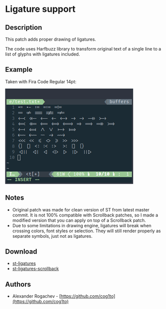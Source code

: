 Ligature support
================

Description
-----------
This patch adds proper drawing of ligatures.

The code uses Harfbuzz library to transform original text of a single line to a list of glyphs with ligatures included.

Example
-------
Taken with Fira Code Regular 14pt:

[![fira_code](fira-code.png)](fira-code.png)

Notes
-----
* Original patch was made for clean version of ST from latest master commit. It is not 100% compatible with Scrollback patches, so I made a modified version that you can apply on top of a Scrollback patch.
* Due to some limitations in drawing engine, ligatures will break when crossing colors, font styles or selection. They will still render properly as separate symbols, just not as ligatures.

Download
--------
* [st-ligatures](st-ligatures-20190404-28ad288.diff)
* [st-ligatures-scrollback](st-ligatures-scrollback-20190404-28ad288.diff)

Authors
-------
* Alexander Rogachev - [https://github.com/cog1to](https://github.com/cog1to)
